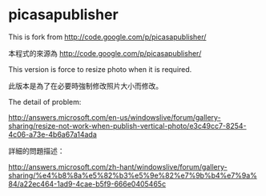picasapublisher
===============

This is fork from http://code.google.com/p/picasapublisher/

本程式的來源為 http://code.google.com/p/picasapublisher/



This version is force to resize photo when it is required.

此版本是為了在必要時強制修改照片大小而修改。



The detail of problem: 

http://answers.microsoft.com/en-us/windowslive/forum/gallery-sharing/resize-not-work-when-publish-vertical-photo/e3c49cc7-8254-4c06-a73e-4b6a67a14ada


詳細的問題描述：

http://answers.microsoft.com/zh-hant/windowslive/forum/gallery-sharing/%e4%b8%8a%e5%82%b3%e5%9e%82%e7%9b%b4%e7%9a%84/a22ec464-1ad9-4cae-b5f9-666e0405465c
